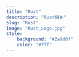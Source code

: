 ```yaml
---
title: "Rust"
description: "Rust相关"
slug: "Rust"
image: "Rust_Logo.jpg"
style:
    background: "#2a9d8f"
    color: "#fff"
---
```

